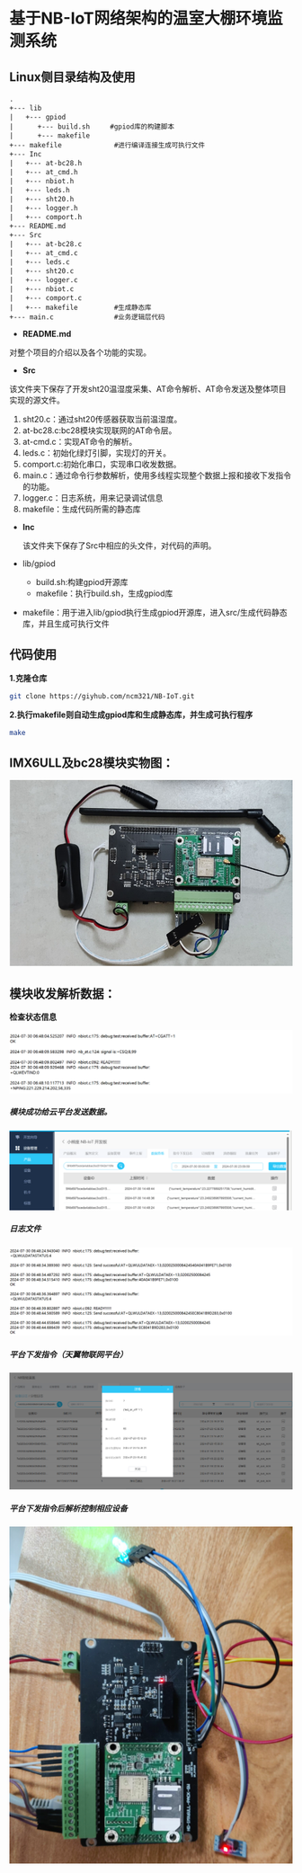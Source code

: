 # 基于NB-IoT网络架构的温室大棚环境监测系统

## Linux侧目录结构及使用

```
.
+--- lib
|   +--- gpiod
|      +--- build.sh     #gpiod库的构建脚本
|      +--- makefile   
+--- makefile             #进行编译连接生成可执行文件
+--- Inc
|   +--- at-bc28.h
|   +--- at_cmd.h
|   +--- nbiot.h
|   +--- leds.h
|   +--- sht20.h
|   +--- logger.h
|   +--- comport.h
+--- README.md
+--- Src 
|   +--- at-bc28.c
|   +--- at_cmd.c
|   +--- leds.c
|   +--- sht20.c
|   +--- logger.c
|   +--- nbiot.c
|   +--- comport.c
|   +--- makefile         #生成静态库
+--- main.c               #业务逻辑层代码      
```

- **README.md**

对整个项目的介绍以及各个功能的实现。

- **Src**

该文件夹下保存了开发sht20温湿度采集、AT命令解析、AT命令发送及整体项目实现的源文件。

1. sht20.c：通过sht20传感器获取当前温湿度。
3. at-bc28.c:bc28模块实现联网的AT命令层。
4. at-cmd.c：实现AT命令的解析。
5. leds.c：初始化绿灯引脚，实现灯的开关。
6. comport.c:初始化串口，实现串口收发数据。
7. main.c：通过命令行参数解析，使用多线程实现整个数据上报和接收下发指令的功能。
7. logger.c：日志系统，用来记录调试信息
8. makefile：生成代码所需的静态库

- **Inc**

  该文件夹下保存了Src中相应的头文件，对代码的声明。

- lib/gpiod

  - build.sh:构建gpiod开源库
  - makefile：执行build.sh，生成gpiod库

- makefile：用于进入lib/gpiod执行生成gpiod开源库，进入src/生成代码静态库，并且生成可执行文件

## 代码使用

 **1.克隆仓库** 

```sh
git clone https://giyhub.com/ncm321/NB-IoT.git
```

**2.执行makefile则自动生成gpiod库和生成静态库，并生成可执行程序** 

```sh
make
```

## IMX6ULL及bc28模块实物图：

![image-20240812095732679](images/image-20240812095732679.png)

## 模块收发解析数据：

**检查状态信息**

![image-20240812100735228](images/image-20240812100735228.png)

##### 模块成功给云平台发送数据。

![image-20240810220919521](images/image-20240810220919521.png)

##### 日志文件

![image-20240810221254479](images/image-20240810221254479.png)

##### 平台下发指令（天翼物联网平台）

![image-20240810220255175](images/image-20240810220255175.png)

##### 平台下发指令后解析控制相应设备

![image-20240812095832757](images/image-20240812095832757.png)

